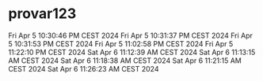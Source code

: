 # provar123

Fri Apr  5 10:30:46 PM CEST 2024
Fri Apr  5 10:31:37 PM CEST 2024
Fri Apr  5 10:31:53 PM CEST 2024
Fri Apr  5 11:02:58 PM CEST 2024
Fri Apr  5 11:22:10 PM CEST 2024
Sat Apr  6 11:12:39 AM CEST 2024
Sat Apr  6 11:13:15 AM CEST 2024
Sat Apr  6 11:18:38 AM CEST 2024
Sat Apr  6 11:21:15 AM CEST 2024
Sat Apr  6 11:26:23 AM CEST 2024
